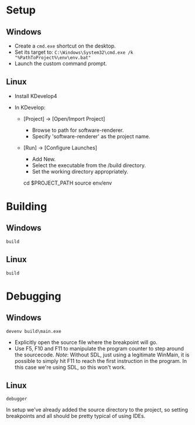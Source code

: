 # Setup

## Windows

- Create a `cmd.exe` shortcut on the desktop.
- Set its target to: `C:\Windows\System32\cmd.exe /k "%PathToProject%\env\env.bat"`
- Launch the custom command prompt.

## Linux

- Install KDevelop4
- In KDevelop:

  - [Project] -> [Open/Import Project]
    - Browse to path for software-renderer.
    - Specify 'software-renderer' as the project name.

  - [Run] -> [Configure Launches]
    - Add New.
    - Select the executable from the /build directory.
    - Set the working directory appropriately.

    cd $PROJECT_PATH
    source env/env

# Building

## Windows

    build

## Linux

    build

# Debugging

## Windows

    devenv build\main.exe

- Explicitly open the source file where the breakpoint will go.
- Use F5, F10 and F11 to manipulate the program counter to step around the sourcecode.
*Note*: Without SDL, just using a legitimate WinMain, it is possible to simply hit F11 to reach the first instruction in the program.
In this case we're using SDL, so this won't work.

## Linux

    debugger

In setup we've already added the source directory to the project, so setting breakpoints and all should be pretty typical of using IDEs.
